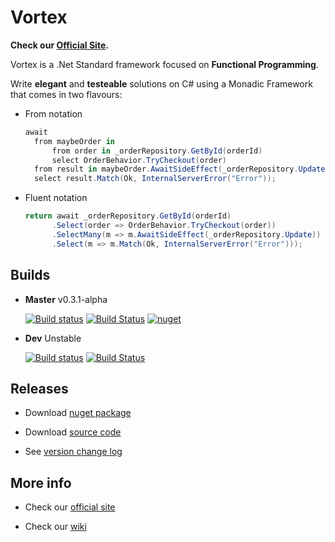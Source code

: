 # Vortex

**Check our [Official Site](https://equilaterus.github.io/Vortex/).**

Vortex is a .Net Standard framework focused on **Functional Programming**.

Write **elegant** and **testeable** solutions on C# using a Monadic Framework that comes in two flavours:

* From notation 

  ```csharp
  await 
    from maybeOrder in
        from order in _orderRepository.GetById(orderId)
        select OrderBehavior.TryCheckout(order)
    from result in maybeOrder.AwaitSideEffect(_orderRepository.Update)
    select result.Match(Ok, InternalServerError("Error"));
  ```

* Fluent notation

  ```csharp
  return await _orderRepository.GetById(orderId)    
        .Select(order => OrderBehavior.TryCheckout(order))
        .SelectMany(m => m.AwaitSideEffect(_orderRepository.Update))
        .Select(m => m.Match(Ok, InternalServerError("Error")));
  ```

## Builds

* **Master** v0.3.1-alpha

  [![Build status](https://ci.appveyor.com/api/projects/status/04uwh93rktkowhvk/branch/master?svg=true)](https://ci.appveyor.com/project/dacanizares/vortex/branch/master)  [![Build Status](https://travis-ci.org/equilaterus/Vortex.svg?branch=master)](https://travis-ci.org/equilaterus/Vortex)
  [![nuget](https://img.shields.io/nuget/v/Equilaterus.Vortex.svg)](https://www.nuget.org/packages/Equilaterus.Vortex/)

* **Dev** Unstable

  [![Build status](https://ci.appveyor.com/api/projects/status/04uwh93rktkowhvk/branch/dev?svg=true)](https://ci.appveyor.com/project/dacanizares/vortex/branch/dev) [![Build Status](https://travis-ci.org/equilaterus/Vortex.svg?branch=dev)](https://travis-ci.org/equilaterus/Vortex)


## Releases

* Download [nuget package](https://www.nuget.org/packages/Equilaterus.Vortex/)  

* Download [source code](https://github.com/equilaterus/Vortex/releases)

* See [version change log](https://github.com/equilaterus/Vortex/wiki/Version-change-log)


## More info

* Check our [official site](https://equilaterus.github.io/Vortex/)

* Check our [wiki](https://github.com/equilaterus/Vortex/wiki)

